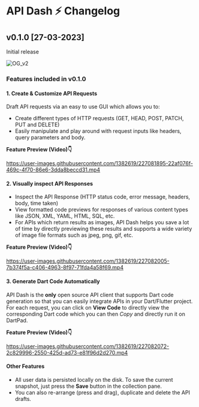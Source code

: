 # API Dash ⚡️ Changelog


## v0.1.0 [27-03-2023]

Initial release

![OG_v2](https://user-images.githubusercontent.com/1382619/226843161-a70bd080-8565-4513-a8f2-21927ecd50bf.png)

### Features included in v0.1.0

#### 1. Create & Customize API Requests
Draft API requests via an easy to use GUI which allows you to:
- Create different types of HTTP requests (GET, HEAD, POST, PATCH, PUT and DELETE)
- Easily manipulate and play around with request inputs like headers, query parameters and body.

**Feature Preview (Video)👇**

https://user-images.githubusercontent.com/1382619/227081895-22af076f-469c-4f70-86e6-3dda8beccd31.mp4

#### 2. Visually inspect API Responses

- Inspect the API Response (HTTP status code, error message, headers, body, time taken)
- View formatted code previews for responses of various content types like JSON, XML, YAML, HTML, SQL, etc.
- For APIs which return results as images, API Dash helps you save a lot of time by directly previewing these results and supports a wide variety of image file formats such as jpeg, png, gif, etc. 

**Feature Preview (Video)👇**

https://user-images.githubusercontent.com/1382619/227082005-7b374f5a-c406-4963-8f97-71fda4a58f69.mp4

#### 3. Generate Dart Code Automatically

API Dash is the **only** open source API client that supports Dart code generation so that you can easily integrate APIs in your Dart/Flutter project.
For each request, you can click on **View Code** to directly view the corresponding Dart code which you can then *Copy* and directly run it on DartPad.

**Feature Preview (Video)👇**

https://user-images.githubusercontent.com/1382619/227082072-2c829996-2550-425d-ad73-e81f96d2d270.mp4

#### Other Features

- All user data is persisted locally on the disk. To save the current snapshot, just press the **Save** button in the collection pane. 
- You can also re-arrange (press and drag), duplicate and delete the API drafts.